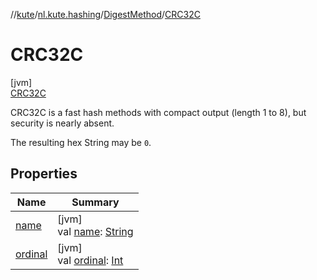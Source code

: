 //[kute](../../../../index.md)/[nl.kute.hashing](../../index.md)/[DigestMethod](../index.md)/[CRC32C](index.md)

# CRC32C

[jvm]\
[CRC32C](index.md)

CRC32C is a fast hash methods with compact output (length 1 to 8), but security is nearly absent.

The resulting hex String may be `0`.

## Properties

| Name | Summary |
|---|---|
| [name](../-m-d5/index.md#-372974862%2FProperties%2F-1216412040) | [jvm]<br>val [name](../-m-d5/index.md#-372974862%2FProperties%2F-1216412040): [String](https://kotlinlang.org/api/latest/jvm/stdlib/kotlin/-string/index.html) |
| [ordinal](../-m-d5/index.md#-739389684%2FProperties%2F-1216412040) | [jvm]<br>val [ordinal](../-m-d5/index.md#-739389684%2FProperties%2F-1216412040): [Int](https://kotlinlang.org/api/latest/jvm/stdlib/kotlin/-int/index.html) |
